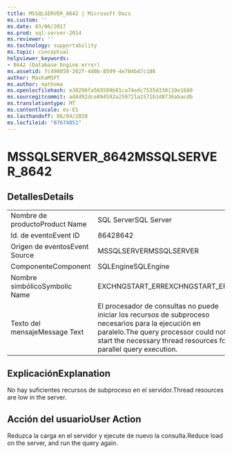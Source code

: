 ```yaml
---
title: MSSQLSERVER_8642 | Microsoft Docs
ms.custom: ''
ms.date: 03/06/2017
ms.prod: sql-server-2014
ms.reviewer: ''
ms.technology: supportability
ms.topic: conceptual
helpviewer_keywords:
- 8642 (Database Engine error)
ms.assetid: fc498059-202f-4d0b-8599-4e784b47c186
author: MashaMSFT
ms.author: mathoma
ms.openlocfilehash: e30296fa569599b91ca74edc7535d330119e1680
ms.sourcegitcommit: ad4d92dce894592a259721a1571b1d8736abacdb
ms.translationtype: MT
ms.contentlocale: es-ES
ms.lasthandoff: 08/04/2020
ms.locfileid: "87674851"
---
```

# <a name="mssqlserver_8642"></a><span data-ttu-id="41476-102">MSSQLSERVER_8642</span><span class="sxs-lookup"><span data-stu-id="41476-102">MSSQLSERVER_8642</span></span>
    
## <a name="details"></a><span data-ttu-id="41476-103">Detalles</span><span class="sxs-lookup"><span data-stu-id="41476-103">Details</span></span>  
  
|||  
|-|-|  
|<span data-ttu-id="41476-104">Nombre de producto</span><span class="sxs-lookup"><span data-stu-id="41476-104">Product Name</span></span>|<span data-ttu-id="41476-105">SQL Server</span><span class="sxs-lookup"><span data-stu-id="41476-105">SQL Server</span></span>|  
|<span data-ttu-id="41476-106">Id. de evento</span><span class="sxs-lookup"><span data-stu-id="41476-106">Event ID</span></span>|<span data-ttu-id="41476-107">8642</span><span class="sxs-lookup"><span data-stu-id="41476-107">8642</span></span>|  
|<span data-ttu-id="41476-108">Origen de eventos</span><span class="sxs-lookup"><span data-stu-id="41476-108">Event Source</span></span>|<span data-ttu-id="41476-109">MSSQLSERVER</span><span class="sxs-lookup"><span data-stu-id="41476-109">MSSQLSERVER</span></span>|  
|<span data-ttu-id="41476-110">Componente</span><span class="sxs-lookup"><span data-stu-id="41476-110">Component</span></span>|<span data-ttu-id="41476-111">SQLEngine</span><span class="sxs-lookup"><span data-stu-id="41476-111">SQLEngine</span></span>|  
|<span data-ttu-id="41476-112">Nombre simbólico</span><span class="sxs-lookup"><span data-stu-id="41476-112">Symbolic Name</span></span>|<span data-ttu-id="41476-113">EXCHNGSTART_ERR</span><span class="sxs-lookup"><span data-stu-id="41476-113">EXCHNGSTART_ERR</span></span>|  
|<span data-ttu-id="41476-114">Texto del mensaje</span><span class="sxs-lookup"><span data-stu-id="41476-114">Message Text</span></span>|<span data-ttu-id="41476-115">El procesador de consultas no puede iniciar los recursos de subproceso necesarios para la ejecución en paralelo.</span><span class="sxs-lookup"><span data-stu-id="41476-115">The query processor could not start the necessary thread resources for parallel query execution.</span></span>|  
  
## <a name="explanation"></a><span data-ttu-id="41476-116">Explicación</span><span class="sxs-lookup"><span data-stu-id="41476-116">Explanation</span></span>  
 <span data-ttu-id="41476-117">No hay suficientes recursos de subproceso en el servidor.</span><span class="sxs-lookup"><span data-stu-id="41476-117">Thread resources are low in the server.</span></span>  
  
## <a name="user-action"></a><span data-ttu-id="41476-118">Acción del usuario</span><span class="sxs-lookup"><span data-stu-id="41476-118">User Action</span></span>  
 <span data-ttu-id="41476-119">Reduzca la carga en el servidor y ejecute de nuevo la consulta.</span><span class="sxs-lookup"><span data-stu-id="41476-119">Reduce load on the server, and run the query again.</span></span>  
  
  

